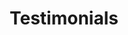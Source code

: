 ---
title: "Testimonials"
permalink: /testimonials/
layout: splash
header:
  overlay_image: /assets/images/pages/about.jpg
  overlay_filter: 0.8
excerpt: This is Initiable
---